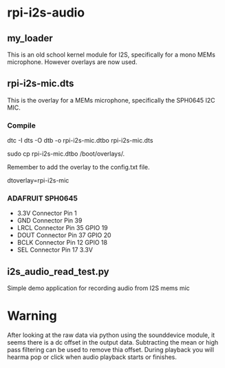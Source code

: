 # rpi-i2s-audio

## my_loader

This is an old school kernel module for I2S, specifically for a mono MEMs microphone. However overlays are now used.

## rpi-i2s-mic.dts

This is the overlay for a MEMs microphone, specifically the SPH0645 I2C MIC.

### Compile

dtc  -I dts -O dtb -o rpi-i2s-mic.dtbo  rpi-i2s-mic.dts

sudo cp rpi-i2s-mic.dtbo  /boot/overlays/.

Remember to add the overlay to the config.txt file.

dtoverlay=rpi-i2s-mic

### ADAFRUIT SPH0645

  - 3.3V Connector Pin 1
  - GND   Connector Pin 39
  - LRCL  Connector Pin 35 GPIO 19
  - DOUT  Connector Pin 37 GPIO 20
  - BCLK  Connector Pin 12 GPIO 18
  - SEL   Connector Pin 17 3.3V

## i2s_audio_read_test.py

Simple demo application for recording audio from I2S mems mic

# Warning

After looking at the raw data via python using the sounddevice module, it seems there is a dc offset in the output data. Subtracting the mean or high pass filtering can be used to remove thia offset. During playback you will hearma pop or click when audio playback starts or finishes.
